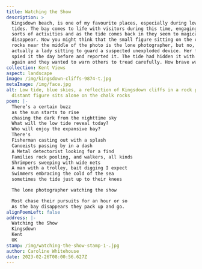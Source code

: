 ```yaml
---
title: Watching the Show
description: >
  Kingsdown beach, is one of my favourite places, especially during low spring
  tides. The bay comes to life with visitors during this time, engaging in all
  sorts of activities and as the tide comes back in they seem to magically
  disappear. Now you might think that the small figure sitting on the chalk
  rocks near the middle of the photo is the lone photographer, but no, it was
  actually a lady sitting to guard a suspected unexploded device. Her friend had
  spied it the day before and reported it. The tide had hidden it with sand
  again and they wanted to warn others to tread carefully. How brave was that?
collection: Kent Views
aspect: landscape
image: /img/kingsdown-cliffs-9874-t.jpg
metaImage: /img/face.jpg
alt: Low tide, blue skies, a reflection of Kingsdown cliffs in a rock pool, a
  distant figure sits alone on the chalk rocks
poem: |-
  There’s a certain buzz
  as the sun starts to rise 
  chasing the dark from the nighttime sky
  What will the low tide reveal today?
  Who will enjoy the expansive bay?
  There's
  Fisherman casting out with a splash
  Canoeists passing by in a dash
  A Metal detectorist looking for a find
  Families rock pooling, and walkers, all kinds
  Shrimpers sweeping with wide nets
  A man with a trolley, bait digging I expect
  Swimmers embracing the cold of the sea
  sometimes the tide just up to their knees

  The lone photographer watching the show

  Most chase their pursuits for an hour or so
  As the bay disappears they pack up and go.
alignPoemLeft: false
address: |-
  Watching the Show
  Kingsdown
  Kent
  UK
stamp: /img/watching-the-show-stamp-1-.jpg
author: Caroline Whitehouse
date: 2023-02-26T08:00:56.627Z
---
```

